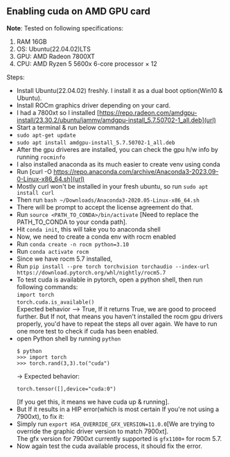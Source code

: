 ## Enabling cuda on AMD GPU card

**Note**: Tested on following specifications:
  1) RAM 16GB
  2) OS: Ubuntu(22.04.02)LTS
  3) GPU: AMD Radeon 7800XT
  4) CPU: AMD Ryzen 5 5600x 6-core processor × 12

Steps:

- Install Ubuntu(22.04.02) freshly. I install it as a dual boot option(Win10 & Ubuntu).
- Install ROCm graphics driver depending on your card.
- I had a 7800xt so I installed [https://repo.radeon.com/amdgpu-install/23.30.2/ubuntu/jammy/amdgpu-install_5.7.50702-1_all.deb](url)
- Start a terminal & run below commands
- `sudo apt-get update`
- `sudo apt install amdgpu-install_5.7.50702-1_all.deb`
- After the gpu driveres are installed, you can check the gpu h/w info by running `rocminfo`
- I also installed anaconda as its much easier to create venv using conda
- Run [curl -O https://repo.anaconda.com/archive/Anaconda3-2023.09-0-Linux-x86_64.sh](url)
- Mostly curl won't be installed in your fresh ubuntu, so run `sudo apt install curl`
- Then run `bash ~/Downloads/Anaconda3-2020.05-Linux-x86_64.sh`
- There will be prompt to accept the license agreement do that.
- Run `source <PATH_TO_CONDA>/bin/activate` [Need to replace the PATH_TO_CONDA to your conda path].
- Hit `conda init`, this will take you to anaconda shell
- Now, we need to create a conda env with rocm enabled
- Run `conda create -n rocm python=3.10`
- Run `conda activate rocm`
- Since we have rocm 5.7 installed,
- Run `pip install --pre torch torchvision torchaudio --index-url https://download.pytorch.org/whl/nightly/rocm5.7`
- To test cuda is available in pytorch, open a python shell, then run following commands:</br>
  `import torch`</br>
  `torch.cuda.is_available()`</br>
  Expected behavior --> True, If it returns True, we are good to proceed further. But If not, that means you haven't installed the rocm gpu drivers properly, you'd have to repeat the steps all over again.
  We have to run one more test to check if cuda has been enabled.
- open Python shell by running `python`
  ```
  $ python
  >>> import torch
  >>> torch.rand(3,3).to("cuda")
  ```
  -> Expected behavior: </br>
  ```
  torch.tensor([],device="cuda:0")
  ```
  [If you get this, it means we have cuda up & running]. 
- But If it results in a HIP error(which is most certain If you're not using a 7900xt), to fix it:
- Simply run `export HSA_OVERRIDE_GFX_VERSION=11.0.0`[We are trying to override the graphic driver version to match 7900xt].</br>The gfx version for 7900xt currently supported is `gfx1100+` for rocm 5.7.
- Now again test the cuda available process, it should fix the error.

